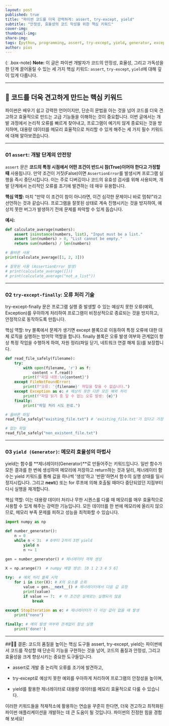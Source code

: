 ```yaml
---
layout: post
published: true
title: "파이썬 코드를 더욱 강력하게: assert, try-except, yield"
subtitle: "안정성, 효율성의 코드 작성을 위한 핵심 키워드"
cover-img: 
thumbnail-img: 
share-img: 
tags: [python, programming, assert, try-except, yield, generator, exception-handling, code-quality]
author: pius
---
```


{: .box-note}
**Note:** 이 글은 파이썬 개발자가 코드의 안정성, 효율성, 그리고 가독성을 한 단계 끌어올릴 수 있는 세 가지 핵심 키워드: `assert`, `try-except`, `yield`에 대해 깊이 있게 다룹니다.

---

## 🧷 코드를 더욱 견고하게 만드는 핵심 키워드

파이썬은 배우기 쉽고 강력한 언어이지만, 단순히 문법을 아는 것을 넘어 코드를 더욱 견고하고 효율적으로 만드는 고급 기능들을 이해하는 것이 중요합니다. 이번 글에서는 개발 과정에서 논리적 오류를 빠르게 찾아내고, 프로그램이 예기치 않게 종료되는 것을 방지하며, 대용량 데이터를 메모리 효율적으로 처리할 수 있게 해주는 세 가지 필수 키워드에 대해 알아보겠습니다.

---

### 01 **`assert`: 개발 단계의 안전망**

`assert` 문은 **코드의 특정 시점에서 어떤 조건이 반드시 참(True)이어야 한다고 가정할 때** 사용됩니다. 만약 조건이 거짓(False)이면 `AssertionError`를 발생시켜 프로그램 실행을 즉시 중단시킵니다. 이는 주로 디버깅이나 코드의 유효성 검사를 위해 사용되며, 개발 단계에서 논리적인 오류를 조기에 발견하는 데 매우 유용합니다.

**핵심 역할:** 마치 "만약 이 조건이 참이 아니라면, 이건 심각한 문제이니 바로 멈춰!"라고 선언하는 것과 같습니다. 프로그램을 잘못된 상태로 계속 진행시키는 것을 방지하여, 예상치 못한 버그가 발생하기 전에 문제를 파악할 수 있게 돕습니다.

**예시:**
```python
def calculate_average(numbers):
    assert isinstance(numbers, list), "Input must be a list."
    assert len(numbers) > 0, "List cannot be empty."
    return sum(numbers) / len(numbers)

# 올바른 사용
print(calculate_average([1, 2, 3]))

# 잘못된 사용 (AssertionError 발생)
# print(calculate_average([]))
# print(calculate_average("not_a_list"))
```

---

### 02 `try-except-finally`: 오류 처리 기술
try-except-finally 문은 프로그램 실행 중 발생할 수 있는 예상치 못한 오류(예외, Exception)를 우아하게 처리하여 프로그램이 비정상적으로 종료되는 것을 방지하고, 안정적으로 동작하도록 만듭니다.

핵심 역할: try 블록에서 문제가 생기면 except 블록으로 이동하여 특정 오류에 대한 대체 로직을 실행하는 방어막 역할을 합니다.
finally 블록은 오류 발생 여부와 관계없이 항상 특정 작업을 수행하게 하여, 자원 정리(파일 닫기, 네트워크 연결 해제 등)를 보장합니다.


```python
def read_file_safely(filename):
    try:
        with open(filename, 'r') as f:
            content = f.read()
        print(f"파일 내용:\n{content}")
    except FileNotFoundError:
        print(f"오류: '{filename}' 파일을 찾을 수 없습니다.")
    except Exception as e: # 예상치 못한 다른 모든 예외 처리
        print(f"파일 읽기 중 알 수 없는 오류 발생: {e}")
    finally:
        print("파일 처리 시도 완료.")

# 올바른 파일
read_file_safely("existing_file.txt") # 'existing_file.txt'가 있다고 가정

# 없는 파일
read_file_safely("non_existent_file.txt")
```

---
### 03 `yield (Generator)`: 메모리 효율성의 마법사

yield는 함수를 **제너레이터(Generator)**로 만들어주는 키워드입니다.
일반 함수가 모든 결과를 한 번에 생성하여 메모리에 저장하고 return하는 것과 달리, 제너레이터 함수는 yield 키워드를 통해 값을 하나씩 '생성'하고 '반환'하면서 함수의 실행 상태를 일시 정지시킵니다.
그리고 __next__() 또는 for 루프에 의해 호출될 때마다 중단되었던 지점부터 다시 실행을 재개합니다.

핵심 역할: 이는 대용량 데이터 처리나 무한 시퀀스를 다룰 때 메모리를 매우 효율적으로 사용할 수 있게 해주는 강력한 기능입니다.
모든 데이터를 한 번에 메모리에 올리지 않으므로, 메모리 부족 문제를 피하고 성능을 최적화할 수 있습니다.

```python
import numpy as np

def number_generator():
    n = 0
    while n < 3:  # 0부터 2까지 3번 yield
        yield n
        n += 1
        
gen = number_generator() # 제너레이터 객체 생성

X = np.arange(7)  # numpy 배열 생성: [0 1 2 3 4 5 6]

try:  # 예외 처리 블록 시작
    for i in iter(X): # X의 요소를 순회
        value = gen.__next__() # 제너레이터에서 다음 값 요청
        print(value)
        if value == 7:  # 이 조건은 실제로는 실행되지 않음
            break
            
except StopIteration as e: # 제너레이터가 더 이상 값이 없을 때 발생
    print("nono")

finally: # 예외 발생 여부와 관계없이 항상 실행
    print('done!')
```
---
##🧘‍♂️ 결론: 코드의 품질을 높이는 핵심 도구들
assert, try-except, yield는 파이썬에서 코드를 작성할 때 단순히 기능을 구현하는 것을 넘어, 코드의 품질과 안정성, 그리고 효율성을 크게 향상시키는 중요한 도구들입니다.

- assert로 개발 중 논리적 오류를 조기에 발견하고,

- try-except로 예상치 못한 예외를 우아하게 처리하여 프로그램의 안정성을 높이며,

- yield를 활용한 제너레이터로 대용량 데이터를 메모리 효율적으로 다룰 수 있습니다.

이러한 키워드들을 적재적소에 활용하는 연습을 꾸준히 한다면,
더욱 견고하고 최적화된 파이썬 애플리케이션을 개발하는 데 큰 도움이 될 것입니다.
파이썬의 진정한 힘을 경험해 보세요!



    
